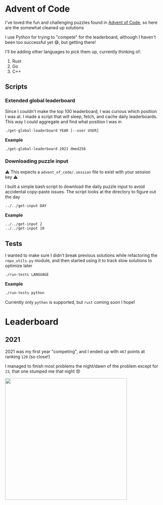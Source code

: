 # Advent of Code

I've loved the fun and challenging puzzles found in [Advent of Code](https://adventofcode.com/), so here are the somewhat cleaned up solutions

I use Python for trying to "compete" for the leaderboard, although I haven't been too successful yet 😅, but getting there!

I'll be adding other languages to pick them up, currently thinking of:
1. Rust
2. Go
3. C++

## Scripts

### Extended global leaderboard

Since I couldn't make the top 100 leaderboard, I was curious which position I was at. I made a script that will sleep, fetch, and cache daily leaderboards. 
This way I could aggregate and find what position I was in

```sh
./get-global-loaderboard YEAR [--user USER]
```

**Example**
```sh
./get-global-leaderboard 2021 dmed256
```

### Downloading puzzle input

⚠️ This expects a `advent_of_code/.session` file to exist with your session key ⚠️

I built a simple bash script to download the daily puzzle input to avoid accidental copy-paste issues.
The script looks at the directory to figure out the day

```sh
../../get-input DAY
```

**Example**
```sh
../../get-input 2
../../get-input 10
```

## Tests

I wanted to make sure I didn't break previous solutions while refactoring the `repo_utils.py` module, and then started using it to track slow solutions to optimize later

```sh
./run-tests LANGUAGE
```

**Example**

```sh
./run-tests python
```

Currently only `python` is supported, but `rust` coming soon I hope!

# Leaderboard

## 2021

2021 was my first year "competing", and I ended up with `467` points at ranking `128` (so close!)

I managed to finish most problems the night/dawn of the problem except for `23`, that one stumped me that night 😞

<img src="https://user-images.githubusercontent.com/1812355/147386886-cf457537-ef14-4415-9d19-5fb530c6298f.png" width="400px"></img>

